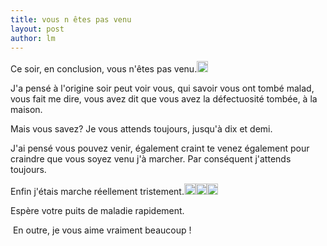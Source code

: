 ```yaml
---
title: vous n êtes pas venu 
layout: post
author: lm
---
```

<p>Ce soir, en conclusion, vous n&#39;êtes pas venu.<img src="/modules/tinymce/tinymce/jscripts/tiny_mce/plugins/emotions/images/smiley-frown.gif" width="18" height="18" /></p>
<p>J&#39;a pensé à l&#39;origine soir peut voir vous, qui savoir vous ont tombé malad, vous fait me dire, vous avez dit que vous avez la défectuosité tombée, à la maison. </p>
<p>Mais vous savez? Je vous attends toujours, jusqu&#39;à dix et demi.</p>
<p>J&#39;ai pensé vous pouvez venir, également craint te venez également pour craindre que vous soyez venu j&#39;à marcher. Par conséquent j&#39;attends toujours.</p>
<p>Enfin j&#39;étais marche réellement tristement.<img src="/modules/tinymce/tinymce/jscripts/tiny_mce/plugins/emotions/images/smiley-frown.gif" width="18" height="18" /><img src="/modules/tinymce/tinymce/jscripts/tiny_mce/plugins/emotions/images/smiley-frown.gif" width="18" height="18" /><img src="/modules/tinymce/tinymce/jscripts/tiny_mce/plugins/emotions/images/smiley-frown.gif" width="18" height="18" /></p>
<p>Espère votre puits de maladie rapidement.</p>
<p> En outre, je vous aime vraiment beaucoup ! </p>
